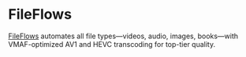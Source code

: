# FileFlows

[FileFlows](https://www.fileflows.com/) automates all file types—videos, audio, images, books—with VMAF-optimized AV1 and HEVC transcoding for top-tier quality.
